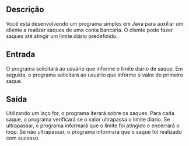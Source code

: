 ## Descrição
Você está desenvolvendo um programa simples em Java para auxiliar um cliente a realizar saques de uma conta bancária. O cliente pode fazer saques até atingir um limite diário predefinido.

## Entrada
O programa solicitará ao usuário que informe o limite diário de saque.
Em seguida, o programa solicitará ao usuário que informe o valor do primeiro saque.

## Saída
Utilizando um laço for, o programa iterará sobre os saques.
Para cada saque, o programa verificará se o valor ultrapassa o limite diário.
Se ultrapassar, o programa informará que o limite foi atingido e encerrará o loop.
Se não ultrapassar, o programa informará que o saque foi realizado com sucesso.
